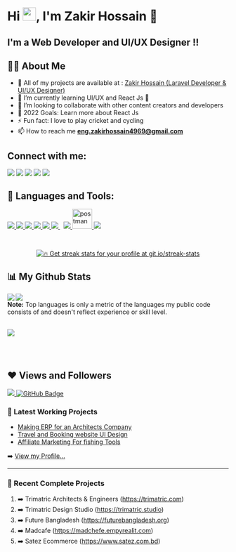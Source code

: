 # Hi <img src="https://raw.githubusercontent.com/MartinHeinz/MartinHeinz/master/wave.gif" width="30px">, I'm Zakir Hossain 👋 


## I'm a Web Developer and UI/UX Designer !!

## 🙋‍♂️ About Me

- 🔭 All of my projects are available at : <a href="https:www.mrzakir.com" target="_blank"> Zakir Hossain (Laravel Developer & UI/UX Designer)</a>
- 🌱 I’m currently learning UI/UX and React Js 🤣
- 👯 I’m looking to collaborate with other content creators and developers
- 🥅 2022 Goals: Learn more about React Js
- ⚡ Fun fact: I love to play cricket and cycling
- 📫 How to reach me **eng.zakirhossain4969@gmail.com**

## Connect with me:
<p align="left">

<a href = "https://mrzakir.com"><img src="https://img.icons8.com/fluent/48/000000/web.png"/></a>
<a href = "https://www.linkedin.com/in/zakirhossain4969/"><img src="https://img.icons8.com/fluent/48/000000/linkedin.png"/></a>
<a href = "https://twitter.com/Zakir4969"><img src="https://img.icons8.com/fluent/48/000000/twitter.png"/></a>
<a href = "https://www.behance.net/zakirhossain4969"><img src="https://img.icons8.com/fluent/48/000000/behance.png"/></a>
<a href = "https://www.fiverr.com/zakirhossain281"><img src="https://img.icons8.com/color/48/000000/fiverr.png"/></a>

</p>

## 🚀 Languages and Tools:

<p align="left"> 
    <a href="https://reactjs.org/" target="_blank"> <img src="https://img.icons8.com/color/48/000000/react-native.png"/> </a>    
    <a href="https://developer.mozilla.org/en-US/docs/Web/JavaScript" target="_blank"> <img src="https://img.icons8.com/color/48/000000/javascript.png"/> </a> 
    <a href="https://www.w3.org/html/" target="_blank"> <img src="https://img.icons8.com/color/48/000000/html-5.png"/> </a> 
    <a href="https://www.w3schools.com/css/" target="_blank"> <img src="https://img.icons8.com/color/48/000000/css3.png"/> </a> 
    <a href="https://getbootstrap.com" target="_blank"> <img src="https://img.icons8.com/color/48/000000/bootstrap.png"/> </a>    
    <a style="padding-right:8px;" href="https://www.mysql.com/" target="_blank"> <img src="https://img.icons8.com/fluent/50/000000/mysql-logo.png"/> </a>
    <a href="https://firebase.google.com/" target="_blank"> <img src="https://img.icons8.com/color/48/000000/firebase.png"/> </a> 
    <a href="https://postman.com" target="_blank"> <img src="https://www.vectorlogo.zone/logos/getpostman/getpostman-icon.svg" alt="postman" width="45" height="45"/>
    <a href="https://git-scm.com/" target="_blank"> <img src="https://img.icons8.com/color/48/000000/git.png"/> </a>       
</p>
<br />

<p align="center">
    <a href="https://github.com/EngZakirHossain/github-readme-streak-stats">
        <img title="🔥 Get streak stats for your profile at git.io/streak-stats" src="https://github-readme-streak-stats.herokuapp.com/?user=EngZakirHossain&theme=black-ice&hide_border=true&stroke=0000&background=060A0CD0"/>
    </a>
</p>

## 📊 My Github Stats

  <img align="left"  src="https://github-readme-stats.vercel.app/api?username=EngZakirHossain&show_icons=true&hide_border=false&title_color=ff652f&icon_color=FFE400&bg_color=09131B&text_color=ffffff&border_color=0c1a25" />
  
  <img  src="https://github-readme-stats.vercel.app/api/top-langs/?username=EngZakirHossain&langs_count=8&count_private=true&layout=compact&theme=react&hide_border=true&bg_color=09131B" />
  <br/>
  <b>Note:</b> Top languages is only a metric of the languages my public code consists of and doesn't reflect experience or skill level.

<br/>
<br/>

<a href="https://github.com/EngZakirHossain/github-readme-activity-graph"><img src="https://activity-graph.herokuapp.com/graph?username=EngZakirHossain&bg_color=0D1117&color=5BCDEC&line=5BCDEC&point=FFFFFF&hide_border=true" /></a>

<br/>
<br/>

## ❤ Views and Followers
<a href="https://github.com/Meghna-DAS/github-profile-views-counter">
    <img src="https://komarev.com/ghpvc/?username=EngZakirHossain">
</a>
<a href="https://github.com/EngZakirHossain?tab=followers"><img src="https://img.shields.io/github/followers/EngZakirHossain?label=Followers&style=social" alt="GitHub Badge"></a>


### 📕 Latest Working Projects

<!-- Working-POST-LIST:START -->
- [Making ERP for an Architects Company](https://trimatric.com)
- [Travel and Booking website UI Design](https://www.behance.net/zakirhossain4969)
- [Affiliate Marketing For fishing Tools ](https://www.fishingtackleboxs.com)
<!-- Working-POST-LIST:END -->

➡️ [View my Profile...](https://mrzakir.com)

---

### 📕 Recent Complete Projects
<!--START_SECTION:activity-->
1. ➡️ Trimatric Architects & Engineers (https://trimatric.com)
2. ➡️ Trimatric Design Studio (https://trimatric.studio)
3. ➡️ Future Bangladesh (https://futurebangladesh.org)
4. ➡️ Madcafe (https://madchefe.empyrealit.com)
5. ➡️ Satez Ecommerce (https://www.satez.com.bd)
<!--END_SECTION:activity-->



